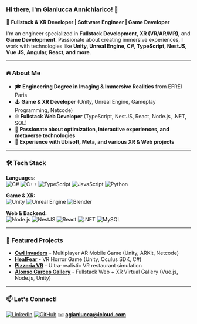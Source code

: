 ### Hi there, I'm Gianlucca Annichiarico! 👋

🚀 **Fullstack & XR Developer | Software Engineer | Game Developer**

I'm an engineer specialized in **Fullstack Development**, **XR (VR/AR/MR)**, and **Game Development**. Passionate about creating immersive experiences, I work with technologies like **Unity, Unreal Engine, C#, TypeScript, NestJS, Vue JS, Angular, React, and more**.

---

### 🔥 About Me
- 🎓 **Engineering Degree in Imaging & Immersive Realities** from EFREI Paris
- 🕹️ **Game & XR Developer** (Unity, Unreal Engine, Gameplay Programming, Netcode)
- 🌐 **Fullstack Web Developer** (TypeScript, NestJS, React, Node.js, .NET, SQL)
- 🎯 **Passionate about optimization, interactive experiences, and metaverse technologies**
- 🚀 **Experience with Ubisoft, Meta, and various XR & Web projects**

---

### 🛠️ Tech Stack

**Languages:**  
![C#](https://img.shields.io/badge/-C%23-239120?style=flat-square&logo=c-sharp&logoColor=white)
![C++](https://img.shields.io/badge/-C%2B%2B-00599C?style=flat-square&logo=c%2B%2B&logoColor=white)
![TypeScript](https://img.shields.io/badge/-TypeScript-007ACC?style=flat-square&logo=typescript&logoColor=white)
![JavaScript](https://img.shields.io/badge/-JavaScript-F7DF1E?style=flat-square&logo=javascript&logoColor=black)
![Python](https://img.shields.io/badge/-Python-3776AB?style=flat-square&logo=python&logoColor=white)

**Game & XR:**  
![Unity](https://img.shields.io/badge/-Unity-000000?style=flat-square&logo=unity&logoColor=white)
![Unreal Engine](https://img.shields.io/badge/-Unreal%20Engine-313131?style=flat-square&logo=unreal-engine&logoColor=white)
![Blender](https://img.shields.io/badge/-Blender-F5792A?style=flat-square&logo=blender&logoColor=white)

**Web & Backend:**  
![Node.js](https://img.shields.io/badge/-Node.js-339933?style=flat-square&logo=node.js&logoColor=white)
![NestJS](https://img.shields.io/badge/-NestJS-E0234E?style=flat-square&logo=nestjs&logoColor=white)
![React](https://img.shields.io/badge/-React-61DAFB?style=flat-square&logo=react&logoColor=black)
![.NET](https://img.shields.io/badge/-.NET-512BD4?style=flat-square&logo=dotnet&logoColor=white)
![MySQL](https://img.shields.io/badge/-MySQL-4479A1?style=flat-square&logo=mysql&logoColor=white)

---

### 📌 Featured Projects

- **[Owl Invaders](https://github.com/Ginyto/Owl-Invaders)** - Multiplayer AR Mobile Game (Unity, ARKit, Netcode)
- **[HealFear](https://github.com/Gintyo/healfear)** - VR Horror Game (Unity, Oculus SDK, C#)
- **[Pizzeria VR](https://github.com/Gintyo/pizzeria-vr)** - Ultra-realistic VR restaurant simulation
- **[Alonso Garces Gallery](https://github.com/Gintyo/gallery-xr)** - Fullstack Web + XR Virtual Gallery (Vue.js, Node.js, Unity)

---

### 📫 Let's Connect!

[![LinkedIn](https://img.shields.io/badge/-LinkedIn-0077B5?style=flat-square&logo=linkedin&logoColor=white)]([https://www.linkedin.com/in/gianlucca-annichiarico](https://www.linkedin.com/in/gianlucca-annichiarico-0205a5160/))
[![GitHub](https://img.shields.io/badge/-GitHub-181717?style=flat-square&logo=github&logoColor=white)](https://github.com/Gintyo)
✉️ **agianlucca@icloud.com**
